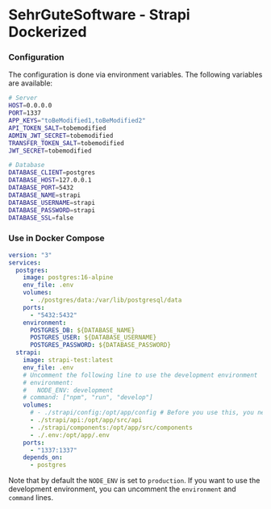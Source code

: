 # SehrGuteSoftware - Strapi Dockerized

### Configuration

The configuration is done via environment variables. The following variables are available:

```bash
# Server
HOST=0.0.0.0
PORT=1337
APP_KEYS="toBeModified1,toBeModified2"
API_TOKEN_SALT=tobemodified
ADMIN_JWT_SECRET=tobemodified
TRANSFER_TOKEN_SALT=tobemodified
JWT_SECRET=tobemodified

# Database
DATABASE_CLIENT=postgres
DATABASE_HOST=127.0.0.1
DATABASE_PORT=5432
DATABASE_NAME=strapi
DATABASE_USERNAME=strapi
DATABASE_PASSWORD=strapi
DATABASE_SSL=false
```

### Use in Docker Compose

```yaml
version: "3"
services:
  postgres:
    image: postgres:16-alpine
    env_file: .env
    volumes:
      - ./postgres/data:/var/lib/postgresql/data
    ports:
      - "5432:5432"
    environment:
      POSTGRES_DB: ${DATABASE_NAME}
      POSTGRES_USER: ${DATABASE_USERNAME}
      POSTGRES_PASSWORD: ${DATABASE_PASSWORD}
  strapi:
    image: strapi-test:latest
    env_file: .env
    # Uncomment the following line to use the development environment
    # environment:
    #   NODE_ENV: development
    # command: ["npm", "run", "develop"]
    volumes:
      # - ./strapi/config:/opt/app/config # Before you use this, you need to copy the default `config` folder from github.com/sehrgutesoftware/strapi-dockerized
      - ./strapi/api:/opt/app/src/api
      - ./strapi/components:/opt/app/src/components
      - ./.env:/opt/app/.env
    ports:
      - "1337:1337"
    depends_on:
      - postgres
```

Note that by default the `NODE_ENV` is set to `production`. If you want to use the development environment, you can uncomment the `environment` and `command` lines.
